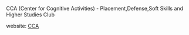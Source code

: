 CCA (Center for Cognitive Activities) - Placement,Defense,Soft Skills and Higher Studies Club

website: [CCA](https://cca-cmrit.netlify.app/)
